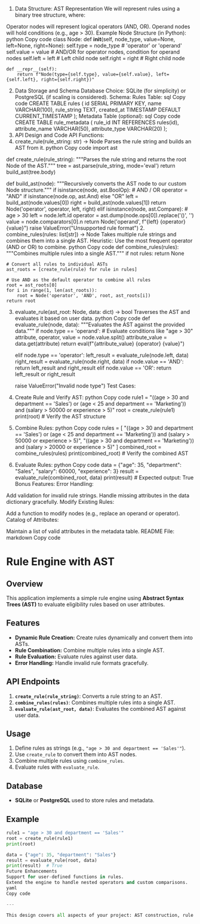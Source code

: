 1. Data Structure: AST Representation
We will represent rules using a binary tree structure, where:

Operator nodes will represent logical operators (AND, OR).
Operand nodes will hold conditions (e.g., age > 30).
Example Node Structure (in Python):
python
Copy code
class Node:
    def __init__(self, node_type, value=None, left=None, right=None):
        self.type = node_type  # 'operator' or 'operand'
        self.value = value     # AND/OR for operator nodes, condition for operand nodes
        self.left = left       # Left child node
        self.right = right     # Right child node

    def __repr__(self):
        return f"Node(type={self.type}, value={self.value}, left={self.left}, right={self.right})"
2. Data Storage and Schema
Database Choice:
SQLite (for simplicity) or PostgreSQL (if scaling is considered).
Schema:
Rules Table:
sql
Copy code
CREATE TABLE rules (
    id SERIAL PRIMARY KEY,
    name VARCHAR(100),
    rule_string TEXT,
    created_at TIMESTAMP DEFAULT CURRENT_TIMESTAMP
);
Metadata Table (optional):
sql
Copy code
CREATE TABLE rule_metadata (
    rule_id INT REFERENCES rules(id),
    attribute_name VARCHAR(50),
    attribute_type VARCHAR(20)
);
3. API Design and Code
API Functions:
1. create_rule(rule_string: str) -> Node
Parses the rule string and builds an AST from it.
python
Copy code
import ast

def create_rule(rule_string):
    """Parses the rule string and returns the root Node of the AST."""
    tree = ast.parse(rule_string, mode='eval')
    return build_ast(tree.body)

def build_ast(node):
    """Recursively converts the AST node to our custom Node structure."""
    if isinstance(node, ast.BoolOp):  # AND / OR
        operator = "AND" if isinstance(node.op, ast.And) else "OR"
        left = build_ast(node.values[0])
        right = build_ast(node.values[1])
        return Node('operator', operator, left, right)
    elif isinstance(node, ast.Compare):  # age > 30
        left = node.left.id
        operator = ast.dump(node.ops[0]).replace('()', '')
        value = node.comparators[0].n
        return Node('operand', f"{left} {operator} {value}")
    raise ValueError("Unsupported rule format")
2. combine_rules(rules: list[str]) -> Node
Takes multiple rule strings and combines them into a single AST.
Heuristic: Use the most frequent operator (AND or OR) to combine.
python
Copy code
def combine_rules(rules):
    """Combines multiple rules into a single AST."""
    if not rules:
        return None

    # Convert all rules to individual ASTs
    ast_roots = [create_rule(rule) for rule in rules]

    # Use AND as the default operator to combine all rules
    root = ast_roots[0]
    for i in range(1, len(ast_roots)):
        root = Node('operator', 'AND', root, ast_roots[i])
    return root
3. evaluate_rule(ast_root: Node, data: dict) -> bool
Traverses the AST and evaluates it based on user data.
python
Copy code
def evaluate_rule(node, data):
    """Evaluates the AST against the provided data."""
    if node.type == 'operand':
        # Evaluate conditions like "age > 30"
        attribute, operator, value = node.value.split()
        attribute_value = data.get(attribute)
        return eval(f"{attribute_value} {operator} {value}")

    elif node.type == 'operator':
        left_result = evaluate_rule(node.left, data)
        right_result = evaluate_rule(node.right, data)
        if node.value == 'AND':
            return left_result and right_result
        elif node.value == 'OR':
            return left_result or right_result

    raise ValueError("Invalid node type")
Test Cases:
1. Create Rule and Verify AST:
python
Copy code
rule1 = "((age > 30 and department == 'Sales') or (age < 25 and department == 'Marketing')) and (salary > 50000 or experience > 5)"
root = create_rule(rule1)
print(root)  # Verify the AST structure
2. Combine Rules:
python
Copy code
rules = [
    "((age > 30 and department == 'Sales') or (age < 25 and department == 'Marketing')) and (salary > 50000 or experience > 5)",
    "((age > 30 and department == 'Marketing')) and (salary > 20000 or experience > 5)"
]
combined_root = combine_rules(rules)
print(combined_root)  # Verify the combined AST
3. Evaluate Rules:
python
Copy code
data = {"age": 35, "department": "Sales", "salary": 60000, "experience": 3}
result = evaluate_rule(combined_root, data)
print(result)  # Expected output: True
Bonus Features:
Error Handling:

Add validation for invalid rule strings.
Handle missing attributes in the data dictionary gracefully.
Modify Existing Rules:

Add a function to modify nodes (e.g., replace an operand or operator).
Catalog of Attributes:

Maintain a list of valid attributes in the metadata table.
README File:
markdown
Copy code
# Rule Engine with AST

## Overview
This application implements a simple rule engine using **Abstract Syntax Trees (AST)** to evaluate eligibility rules based on user attributes.

## Features
- **Dynamic Rule Creation:** Create rules dynamically and convert them into ASTs.
- **Rule Combination:** Combine multiple rules into a single AST.
- **Rule Evaluation:** Evaluate rules against user data.
- **Error Handling:** Handle invalid rule formats gracefully.

## API Endpoints
1. **`create_rule(rule_string)`**: Converts a rule string to an AST.
2. **`combine_rules(rules)`**: Combines multiple rules into a single AST.
3. **`evaluate_rule(ast_root, data)`**: Evaluates the combined AST against user data.

## Usage
1. Define rules as strings (e.g., `"age > 30 and department == 'Sales'"`).
2. Use `create_rule` to convert them into AST nodes.
3. Combine multiple rules using `combine_rules`.
4. Evaluate rules with `evaluate_rule`.

## Database
- **SQLite** or **PostgreSQL** used to store rules and metadata.

## Example
```python
rule1 = "age > 30 and department == 'Sales'"
root = create_rule(rule1)
print(root)

data = {"age": 35, "department": "Sales"}
result = evaluate_rule(root, data)
print(result)  # True
Future Enhancements
Support for user-defined functions in rules.
Extend the engine to handle nested operators and custom comparisons.
yaml
Copy code

---

This design covers all aspects of your project: AST construction, rule combination, and rule evaluation with proper error handling and database integration. Let me know if you need further help!










